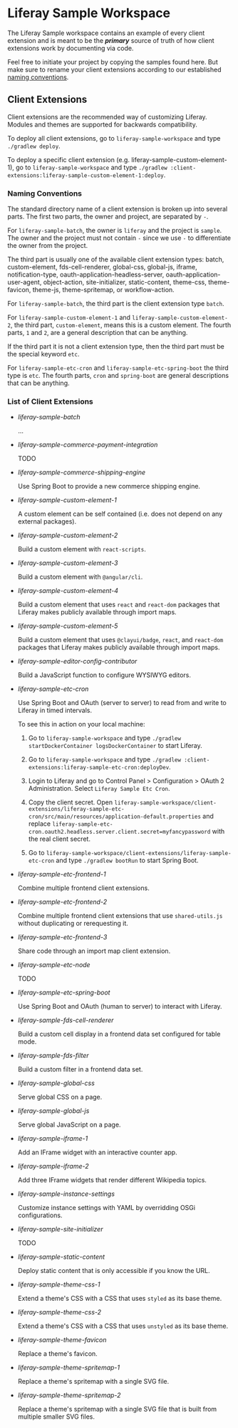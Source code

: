# Liferay Sample Workspace

The Liferay Sample workspace contains an example of every client extension and is meant to be the ***primary*** source of truth of how client extensions work by documenting via code.

Feel free to initiate your project by copying the samples found here. But make sure to rename your client extensions according to our established [naming conventions](#naming-conventions).

## Client Extensions

Client extensions are the recommended way of customizing Liferay. Modules and themes are supported for backwards compatibility.

To deploy all client extensions, go to `liferay-sample-workspace` and type `./gradlew deploy`.

To deploy a specific client extension (e.g. liferay-sample-custom-element-1), go to `liferay-sample-workspace` and type `./gradlew :client-extensions:liferay-sample-custom-element-1:deploy`.

### Naming Conventions

The standard directory name of a client extension is broken up into several parts. The first two parts, the owner and project, are separated by `-`.

For `liferay-sample-batch`, the owner is `liferay` and the project is `sample`. The owner and the project must not contain `-` since we use `-` to differentiate the owner from the project.

The third part is usually one of the available client extension types: batch, custom-element, fds-cell-renderer, global-css, global-js, iframe, notification-type, oauth-application-headless-server, oauth-application-user-agent, object-action, site-initializer, static-content, theme-css, theme-favicon, theme-js, theme-spritemap, or workflow-action.

For `liferay-sample-batch`, the third part is the client extension type `batch`.

For `liferay-sample-custom-element-1` and `liferay-sample-custom-element-2`, the third part, `custom-element`, means this is a custom element. The fourth parts, `1` and `2`, are a general description that can be anything.

If the third part it is not a client extension type, then the third part must be the special keyword `etc`.

For `liferay-sample-etc-cron` and `liferay-sample-etc-spring-boot` the third type is `etc`. The fourth parts, `cron` and `spring-boot` are general descriptions that can be anything.

### List of Client Extensions

- *liferay-sample-batch*

	...

- *liferay-sample-commerce-payment-integration*

	TODO

- *liferay-sample-commerce-shipping-engine*

	Use Spring Boot to provide a new commerce shipping engine.

- *liferay-sample-custom-element-1*

	A custom element can be self contained (i.e. does not depend on any external packages).

- *liferay-sample-custom-element-2*

	Build a custom element with `react-scripts`.

- *liferay-sample-custom-element-3*

	Build a custom element with `@angular/cli`.

- *liferay-sample-custom-element-4*

	Build a custom element that uses `react` and `react-dom` packages that Liferay makes publicly available through import maps.

- *liferay-sample-custom-element-5*

	Build a custom element that uses `@clayui/badge`, `react`, and `react-dom` packages that Liferay makes publicly available through import maps.

- *liferay-sample-editor-config-contributor*

	Build a JavaScript function to configure WYSIWYG editors.

- *liferay-sample-etc-cron*

	Use Spring Boot and OAuth (server to server) to read from and write to Liferay in timed intervals.

	To see this in action on your local machine:

	1. Go to `liferay-sample-workspace` and type `./gradlew startDockerContainer logsDockerContainer` to start Liferay.

	1. Go to `liferay-sample-workspace` and type `./gradlew :client-extensions:liferay-sample-etc-cron:deployDev`.

	1. Login to Liferay and go to Control Panel > Configuration > OAuth 2 Administration. Select `Liferay Sample Etc Cron`.

	1. Copy the client secret. Open `liferay-sample-workspace/client-extensions/liferay-sample-etc-cron/src/main/resources/application-default.properties` and replace `liferay-sample-etc-cron.oauth2.headless.server.client.secret=myfancypassword` with the real client secret.

	1. Go to `liferay-sample-workspace/client-extensions/liferay-sample-etc-cron` and type `./gradlew bootRun` to start Spring Boot.

- *liferay-sample-etc-frontend-1*

	Combine multiple frontend client extensions.

- *liferay-sample-etc-frontend-2*

	Combine multiple frontend client extensions that use `shared-utils.js` without duplicating or rerequesting it.

- *liferay-sample-etc-frontend-3*

	Share code through an import map client extension.

- *liferay-sample-etc-node*

	TODO

- *liferay-sample-etc-spring-boot*

	Use Spring Boot and OAuth (human to server) to interact with Liferay.

- *liferay-sample-fds-cell-renderer*

	Build a custom cell display in a frontend data set configured for table mode.

- *liferay-sample-fds-filter*

	Build a custom filter in a frontend data set.

- *liferay-sample-global-css*

	Serve global CSS on a page.

- *liferay-sample-global-js*

	Serve global JavaScript on a page.

- *liferay-sample-iframe-1*

	Add an IFrame widget with an interactive counter app.

- *liferay-sample-iframe-2*

	Add three IFrame widgets that render different Wikipedia topics.

- *liferay-sample-instance-settings*

	Customize instance settings with YAML by overridding OSGi configurations.

- *liferay-sample-site-initializer*

	TODO

- *liferay-sample-static-content*

	Deploy static content that is only accessible if you know the URL.

- *liferay-sample-theme-css-1*

	Extend a theme's CSS with a CSS that uses `styled` as its base theme.

- *liferay-sample-theme-css-2*

	Extend a theme's CSS with a CSS that uses `unstyled` as its base theme.

- *liferay-sample-theme-favicon*

	Replace a theme's favicon.

- *liferay-sample-theme-spritemap-1*

	Replace a theme's spritemap with a single SVG file.

- *liferay-sample-theme-spritemap-2*

	Replace a theme's spritemap with a single SVG file that is built from multiple smaller SVG files.